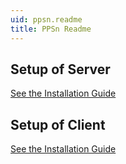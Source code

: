 ```yaml
---
uid: ppsn.readme
title: PPSn Readme
---
```


## Setup of Server

[See the Installation Guide](xref:ppsn.mod.installation)

## Setup of Client

[See the Installation Guide](xref:ppsn.wpf.installation)